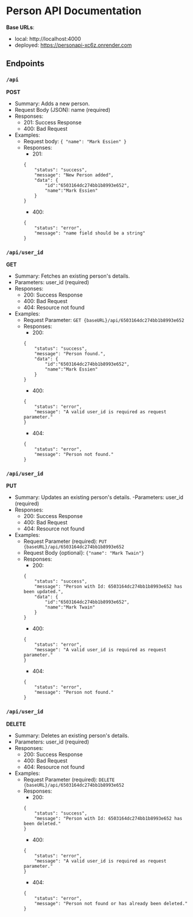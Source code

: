 # Person API Documentation

**Base URLs**:

- local: http://localhost:4000
- deployed: https://personapi-xc6z.onrender.com

## Endpoints

### `/api`

**POST**

- Summary: Adds a new person.
- Request Body (JSON): name (required)
- Responses:
  - 201: Success Response
  - 400: Bad Request
- Examples:
  - Request body:
    `{
    "name": "Mark Essien"
}`
  - Responses:
    - 201:
    ```
    {
        "status": "success",
        "message": "New Person added",
        "data": {
            "id":"6503164dc274bb1b8993e652",
            "name":"Mark Essien"
        }
    }
    ```
    - 400:
    ```
    {
        "status": "error",
        "message": "name field should be a string"
    }
    ```

### `/api/user_id`

**GET**

- Summary: Fetches an existing person's details.
- Parameters: user_id (required)
- Responses:
  - 200: Success Response
  - 400: Bad Request
  - 404: Resource not found
- Examples:
  - Request Parameter:
    `GET {baseURL}/api/6503164dc274bb1b8993e652`
  - Responses:
    - 200:
    ```
    {
        "status": "success",
        "message": "Person found.",
        "data": {
            "id":"6503164dc274bb1b8993e652",
            "name":"Mark Essien"
        }
    }
    ```
    - 400:
    ```
    {
        "status": "error",
        "message": "A valid user_id is required as request parameter."
    }
    ```
    - 404:
    ```
    {
        "status": "error",
        "message": "Person not found."
    }
    ```

### `/api/user_id`

**PUT**

- Summary: Updates an existing person's details.
  -Parameters: user_id (required)
- Responses:
  - 200: Success Response
  - 400: Bad Request
  - 404: Resource not found
- Examples:
  - Request Parameter (required):
    `PUT {baseURL}/api/6503164dc274bb1b8993e652`
  - Request Body {optional}:
    `{"name": "Mark Twain"}`
  - Responses:
    - 200:
    ```
    {
        "status": "success",
        "message": "Person with Id: 6503164dc274bb1b8993e652 has been updated.",
        "data": {
            "id":"6503164dc274bb1b8993e652",
            "name":"Mark Twain"
        }
    }
    ```
    - 400:
    ```
    {
        "status": "error",
        "message": "A valid user_id is required as request parameter."
    }
    ```
    - 404:
    ```
    {
        "status": "error",
        "message": "Person not found."
    }
    ```

### `/api/user_id`

**DELETE**

- Summary: Deletes an existing person's details.
- Parameters: user_id (required)
- Responses:
  - 200: Success Response
  - 400: Bad Request
  - 404: Resource not found
- Examples:
  - Request Parameter (required):
    `DELETE {baseURL}/api/6503164dc274bb1b8993e652`
  - Responses:
    - 200:
    ```
    {
        "status": "success",
        "message": "Person with Id: 6503164dc274bb1b8993e652 has been deleted."
    }
    ```
    - 400:
    ```
    {
        "status": "error",
        "message": "A valid user_id is required as request parameter."
    }
    ```
    - 404:
    ```
    {
        "status": "error",
        "message": "Person not found or has already been deleted."
    }
    ```
